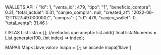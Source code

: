 WALLETS API:
{
     "id": 1,
     "venta_id": 479,
     "tipo": "1",
     "beneficio_compra": 0.31,
     "total_actual": 0.31,
     "canjeo_compra": null,
     "created_at": "2022-06-12T11:27:49.000000Z",
     "compra": {
          "id": 479,
          "canjeo_wallet": 0,
          "total_venta": 31.46
}

LISTAS
List lista = [];
//metodos que acepta:
list.add()
final listaNumeros = List.generate(100, (int index) => index);

MAPAS
Map<Llave,valor> mapa = {};
se accede mapa['llave']

